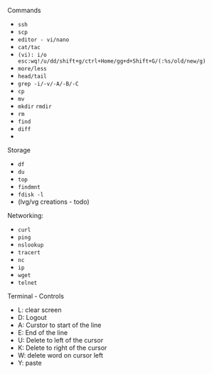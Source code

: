 Commands

- `ssh`
- `scp`
- `editor - vi/nano`
- `cat/tac`
- `(vi): i/o esc:wq!/u/dd/shift+g/ctrl+Home/gg+d+Shift+G/(:%s/old/new/g)`
- `more/less`
- `head/tail`
- `grep -i/-v/-A/-B/-C`
- `cp`
- `mv`
- `mkdir`  `rmdir`
- `rm`
- `find`
- `diff`
- 

Storage
- `df`
- `du`
- `top`
- `findmnt`
- `fdisk -l`
- (lvg/vg creations - todo)

Networking:
- `curl`
- `ping`
- `nslookup`
- `tracert`
- `nc`
- `ip`
- `wget`
- `telnet`

Terminal - Controls

- L: clear screen
- D: Logout
- A: Curstor to start of the line
- E: End of the line
- U: Delete to left of the cursor
- K: Delete to right of the cursor
- W: delete word on cursor left
- Y: paste
